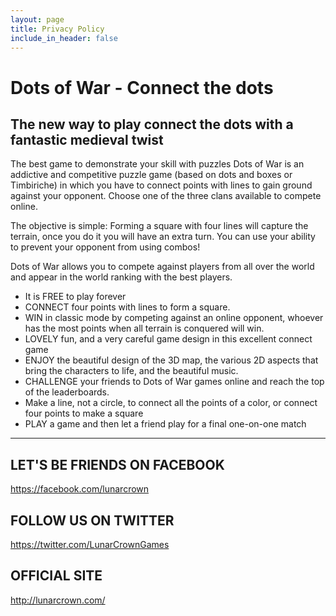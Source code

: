 ```yaml
---
layout: page
title: Privacy Policy
include_in_header: false
---
```


# Dots of War - Connect the dots


## The new way to play connect the dots with a fantastic medieval twist


The best game to demonstrate your skill with puzzles
Dots of War is an addictive and competitive puzzle game (based on dots and boxes or Timbiriche) in which you have to connect points with lines to gain ground against your opponent.
Choose one of the three clans available to compete online.

The objective is simple: Forming a square with four lines will capture the terrain, once you do it you will have an extra turn. You can use your ability to prevent your opponent from using combos!

Dots of War allows you to compete against players from all over the world and appear in the world ranking with the best players.

- It is FREE to play forever
- CONNECT four points with lines to form a square.
- WIN in classic mode by competing against an online opponent, whoever has the most points when all terrain is conquered will win.
- LOVELY fun, and a very careful game design in this excellent connect game
- ENJOY the beautiful design of the 3D map, the various 2D aspects that bring the characters to life, and the beautiful music.
- CHALLENGE your friends to Dots of War games online and reach the top of the leaderboards.
- Make a line, not a circle, to connect all the points of a color, or connect four points to make a square
- PLAY a game and then let a friend play for a final one-on-one match

-------------------------------

## LET'S BE FRIENDS ON FACEBOOK
https://facebook.com/lunarcrown

## FOLLOW US ON TWITTER
https://twitter.com/LunarCrownGames

## OFFICIAL SITE
http://lunarcrown.com/

